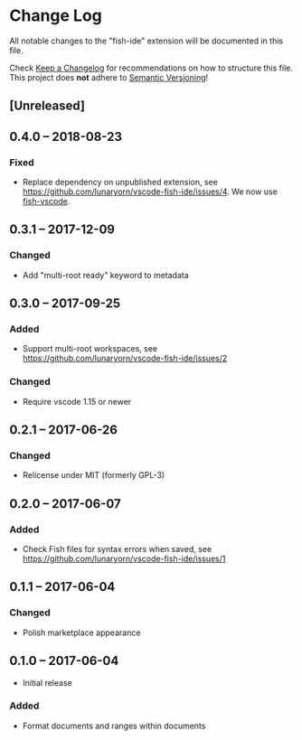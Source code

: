 # Change Log
All notable changes to the "fish-ide" extension will be documented in this file.

Check [Keep a Changelog](http://keepachangelog.com/) for recommendations on how
to structure this file.  This project does **not** adhere to [Semantic
Versioning](http://semver.org/)!

## [Unreleased]

## 0.4.0 – 2018-08-23
### Fixed
- Replace dependency on unpublished extension, see
  <https://github.com/lunaryorn/vscode-fish-ide/issues/4>.  We now use
  [fish-vscode](https://github.com/aaronsky/fish-vscode).

## 0.3.1 – 2017-12-09
### Changed
- Add "multi-root ready" keyword to metadata

## 0.3.0 – 2017-09-25
### Added
- Support multi-root workspaces, see
  <https://github.com/lunaryorn/vscode-fish-ide/issues/2>

### Changed
- Require vscode 1.15 or newer

## 0.2.1 – 2017-06-26
### Changed
- Relicense under MIT (formerly GPL-3)

## 0.2.0 – 2017-06-07
### Added
- Check Fish files for syntax errors when saved, see
  <https://github.com/lunaryorn/vscode-fish-ide/issues/1>

## 0.1.1 – 2017-06-04
### Changed
- Polish marketplace appearance

## 0.1.0 – 2017-06-04
- Initial release

### Added
- Format documents and ranges within documents

